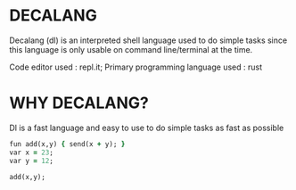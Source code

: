 # DECALANG

Decalang (dl) is an interpreted shell language used to do simple tasks since this language is only usable on command line/terminal at the time. 

Code editor used : repl.it; 
Primary programming language used : rust

# WHY DECALANG?

Dl is a fast language and easy to use to do simple tasks as fast as possible

```ruby
fun add(x,y) { send(x + y); }
var x = 23;
var y = 12;

add(x,y);
```